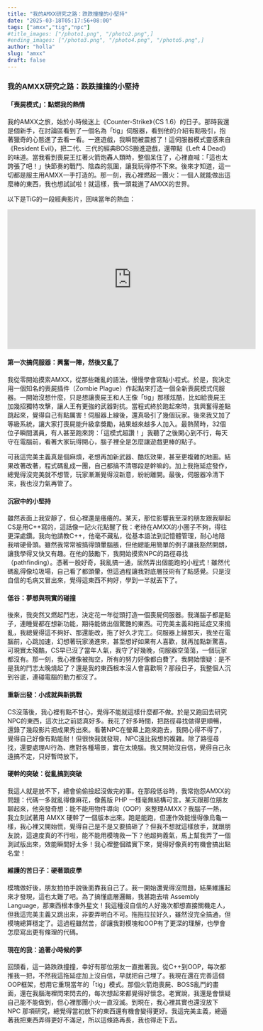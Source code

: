 ```yaml
---
title: "我的AMXX研究之路：跌跌撞撞的小堅持"
date: "2025-03-18T05:17:56+08:00"
tags: ["amxx","tig","npc"]
#title_images: ["/photo1.png", "/photo2.png",]
#ending_images: ["/photo3.png", "/photo4.png", "/photo5.png",]
author: "holla"
slug: "amxx"
draft: false
---
```


### 我的AMXX研究之路：跌跌撞撞的小堅持

#### 「喪屍模式」：點燃我的熱情

我的AMXX之旅，始於小時候迷上《Counter-Strike》（CS 1.6）的日子。那時我還是個新手，在討論區看到了一個名為「tig」伺服器，看到他的介紹有點吸引，抱著獵奇的心態進了去看一看。一進遊戲，我瞬間被震撼了！這伺服器模式靈感來自《Resident Evil》，把二代、三代的經典BOSS搬進遊戲，還帶點《Left 4 Dead》的味道。當我看到喪屍王扛著火箭炮轟人類時，整個呆住了，心裡直喊：「這也太誇張了吧！」快節奏的戰鬥、陰森的氛圍，讓我玩得停不下來。後來才知道，這一切都是服主用AMXX一手打造的。那一刻，我心裡燃起一團火：一個人就能做出這麼棒的東西，我也想試試啦！就這樣，我一頭栽進了AMXX的世界。

以下是TiG的一段經典影片，回味當年的熱血：
<iframe width="560" height="315" src="https://www.youtube.com/embed/Rtwg6HNA-qw?si=_YyG447DrjOgltMk" title="YouTube video player" frameborder="0" allow="accelerometer; autoplay; clipboard-write; encrypted-media; gyroscope; picture-in-picture; web-share" referrerpolicy="strict-origin-when-cross-origin" allowfullscreen></iframe>

#### 第一次搞伺服器：興奮一陣，然後又亂了

我從零開始摸索AMXX，從那些雜亂的語法，慢慢學會寫點小程式。於是，我決定用一個知名的喪屍插件（Zombie Plague）作起點來打造一個全新喪屍模式伺服器。一開始沒想什麼，只是想讓喪屍王和人王像「tig」那樣炫酷，比如給喪屍王加幾招獨特攻擊，讓人王有更強的武器對抗。當程式終於跑起來時，我興奮得差點跳起來，覺得自己有點厲害！伺服器上線後，還真吸引了幾個玩家。後來我又加了等級系統，讓大家打喪屍能升級拿獎勵，結果越來越多人加入。最熱鬧時，32個位子瞬間滿員，有人甚至跑來誇：「這模式超讚！」我聽了之後開心到不行，每天守在電腦前，看著大家玩得開心，腦子裡全是怎麼讓遊戲更棒的點子。

可我這完美主義真是個麻煩，老想再加新武器、酷炫效果，甚至更複雜的地圖。結果改著改著，程式碼亂成一團，自己都搞不清哪段是幹嘛的。加上我拖延症發作，總覺得沒完美就不想管，玩家漸漸覺得沒新意，紛紛離開。最後，伺服器冷清下來，我也沒力氣再管了。

#### 沉寂中的小堅持

雖然表面上我安靜了，但心裡還是癢癢的。某天，那位影響我至深的朋友跟我聊起CS是用C++寫的，這話像一記火花點醒了我：老待在AMXX的小圈子不夠，得往更深處鑽。我向他請教C++，他毫不藏私，從基本語法到記憶體管理，耐心地陪我啃硬骨頭。雖然我常常被搞得頭暈腦脹，但他總能用簡單的例子讓我豁然開朗，讓我學得又快又有趣。在他的鼓勵下，我開始摸索NPC的路徑尋找（pathfinding）。憑著一股好奇，我亂搞一通，居然弄出個能跑的小程式！雖然代碼亂得像垃圾場，自己看了都頭暈，但這過程讓我對底層技術有了點感覺。只是沒自信的毛病又冒出來，覺得這東西不夠好，學到一半就丟下了。

#### 低谷：夢想與現實的碰撞

後來，我突然又燃起鬥志，決定花一年從頭打造一個喪屍伺服器。我滿腦子都是點子，連睡覺都在想新功能，期待能做出個驚艷的東西。可完美主義和拖延症又來搗亂，我總覺得這不夠好、那還能改，拖了好久才完工。伺服器上線那天，我坐在電腦前，心跳加速，幻想著玩家湧進來，甚至想好如果有人喜歡，就再加點新驚喜。可現實太殘酷，CS早已沒了當年人氣，我守了好幾晚，伺服器空蕩蕩，一個玩家都沒有。那一刻，我心裡像被掏空，所有的努力好像都白費了。我開始懷疑：是不是我的鬥志太晚燒起了？還是我的東西根本沒人會喜歡啊？那段日子，我整個人沉到谷底，連碰電腦的動力都沒了。

#### 重新出發：小成就與新挑戰

CS沒落後，我心裡有點不甘心，覺得不能就這樣什麼都不做。於是又跑回去研究NPC的東西，這次比之前認真好多。我花了好多時間，把路徑尋找做得更順暢，還錄了幾段影片把成果秀出來。看著NPC在螢幕上跑來跑去，我開心得不得了，覺得自己好像有點能耐！但很快我就發現，NPC遠比我想的複雜。除了路徑尋找，還要處理AI行為、應對各種場景，實在太燒腦。我又開始沒自信，覺得自己永遠搞不定，只好暫時放下。

#### 硬幹的突破：從亂搞到突破

我這人就是放不下，總會偷偷撿起沒做完的事。在那段低谷時，我常抱怨AMXX的問題：代碼一多就亂得像麻花，像舊版 PHP 一樣毫無結構可言。某天跟那位朋友聊起來，他突發奇想：能不能用物件導向（OOP）來整理AMXX？我腦子一熱，我立刻試著用 AMXX 硬幹了一個版本出來。跑是能跑，但運作效能慢得像烏龜一樣，我心裡又開始慌，覺得自己是不是又要搞砸了？但我不想就這樣放手，就跟朋友說，這速度真的不行啦，能不能用模塊救一下？他超夠義氣，馬上幫我弄了一個測試版出來，效能瞬間好太多！我心裡整個踏實下來，覺得好像真的有機會搞出點名堂！

#### 維護的苦日子：硬著頭皮學

模塊做好後，朋友拍拍手說後面靠我自己了。我一開始還覺得沒問題，結果維護起來才發現，這也太難了吧。為了搞懂底層邏輯，我甚跑去啃 Assembly Language，那東西根本像外星文！我這種沒自信的人好幾次都想直接關機走人，但我這完美主義又跳出來，非要弄明白不可。拖拖拉拉好久，雖然沒完全搞通，但模塊總算穩定了。這過程雖然苦，卻讓我對模塊和OOP有了更深的理解，也學會怎麼寫出更有條理的代碼。

#### 現在的我：追著小時候的夢

回頭看，這一路跌跌撞撞，幸好有那位朋友一直推著我。從C++到OOP，每次都推我一把，不然我這拖延症加上沒自信，早就把自己埋了。我現在還在完善這個OOP框架，想用它重現當年的「tig」模式。那個火箭炮喪屍、BOSS亂鬥的畫面，還在我腦海裡閃來閃去的，每次想起來都覺得好懷念。老實說，我還是會懷疑自己能不能做到，但心裡那團小火一直沒滅。到現在，我心裡其實也還沒放下 NPC 那項研究，總覺得當初放下的東西還有機會變得更好。我這完美主義，總逼著我把東西弄得更好不滿足，所以這條路再長，我也得走下去。